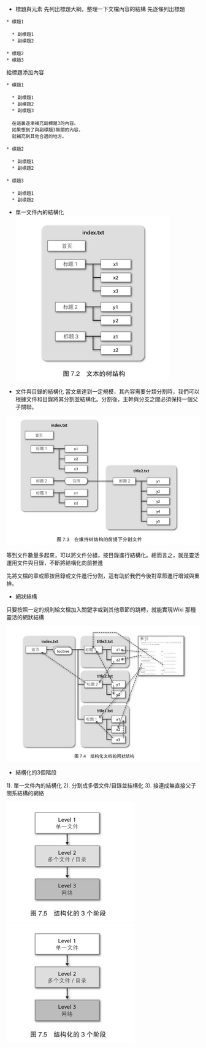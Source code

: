 * 標題與元素
先列出標題大綱，整理一下文檔內容的結構
先逐條列出標題

```
* 標題1

  * 副標題1
  * 副標題2
  
* 標題2
* 標題3
```

給標題添加內容

```
* 標題1
  
  * 副標題1
  * 副標題2
  * 副標題3
  
  在這裏逐漸補充副標題3的內容。
  如果想到了與副標題3無關的內容，
  就補充到其他合適的地方。

* 標題2

  * 副標題1
  * 副標題2
  
* 標題3

  * 副標題1
  * 副標題2
```

* 單一文件內的結構化
![文本的樹結構](/assets/文本的树结构.jpg)

* 文件與目錄的結構化
當文章達到一定規模，其內容需要分類分割時，我們可以根據文件和目錄將其分割並結構化。分割後，主幹與分支之間必須保持一個父子關聯。

![樹結構下的分割文件](/assets/树结构分割文件.jpg)

等到文件數量多起來，可以將文件分組，按目錄進行結構化。總而言之，就是靈活運用文件與目錄，不斷將結構化向前推進

先將文檔的章或節按目錄或文件進行分割，這有助於我們今後對章節進行增減與重排。

* 網狀結構

只要按照一定的規則給文檔加入關鍵字或到其他章節的跳轉，就能實現Wiki 那種靈活的網狀結構

![網狀結構](/assets/网状结构.jpg)

* 結構化的3個階段

1). 單一文件內的結構化
2). 分割成多個文件/目錄並結構化
3). 接連成無直接父子關系結構的網絡

![化的3個階段](/assets/结构化3个阶段.jpg)
![結構化的3個階段](/assets/结构化3个阶段.jpg)

